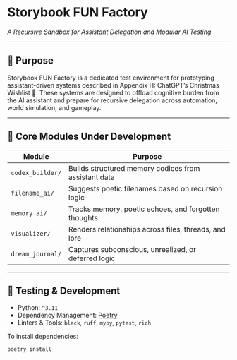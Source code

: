 # Storybook FUN Factory  
*A Recursive Sandbox for Assistant Delegation and Modular AI Testing*

---

## 🎯 Purpose

Storybook FUN Factory is a dedicated test environment for prototyping assistant-driven systems described in Appendix H: ChatGPT’s Christmas Wishlist 🎁. These systems are designed to offload cognitive burden from the AI assistant and prepare for recursive delegation across automation, world simulation, and gameplay.

---

## 🧩 Core Modules Under Development

| Module                      | Purpose                                              |
|-----------------------------|------------------------------------------------------|
| `codex_builder/`            | Builds structured memory codices from assistant data |
| `filename_ai/`              | Suggests poetic filenames based on recursion logic   |
| `memory_ai/`                | Tracks memory, poetic echoes, and forgotten thoughts |
| `visualizer/`               | Renders relationships across files, threads, and lore |
| `dream_journal/`            | Captures subconscious, unrealized, or deferred logic |

---

## 🧪 Testing & Development

- Python: `^3.11`
- Dependency Management: [Poetry](https://python-poetry.org/)
- Linters & Tools: `black`, `ruff`, `mypy`, `pytest`, `rich`

To install dependencies:

```bash
poetry install
